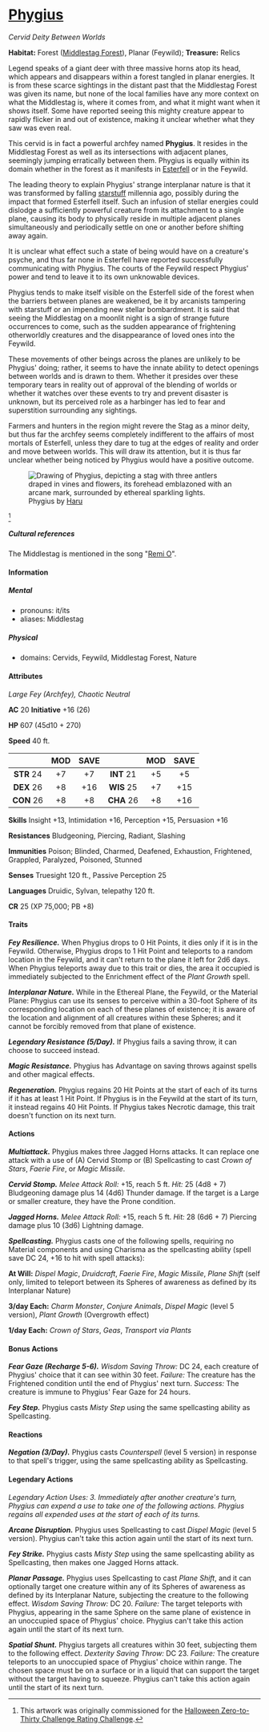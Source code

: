 # [Phygius](https://github.com/mpanighetti/dnd5e-monsters/blob/main/fey/phygius.md)

_Cervid Deity Between Worlds_

**Habitat:** Forest ([Middlestag Forest](../../../ch-4-esterfell-gazetteer/lenya/middlestag-forest.md)), Planar (Feywild); **Treasure:** Relics

Legend speaks of a giant deer with three massive horns atop its head, which appears and disappears within a forest tangled in planar energies. It is from these scarce sightings in the distant past that the Middlestag Forest was given its name, but none of the local families have any more context on what the Middlestag is, where it comes from, and what it might want when it shows itself. Some have reported seeing this mighty creature appear to rapidly flicker in and out of existence, making it unclear whether what they saw was even real.

This cervid is in fact a powerful archfey named **Phygius**. It resides in the Middlestag Forest as well as its intersections with adjacent planes, seemingly jumping erratically between them. Phygius is equally within its domain whether in the forest as it manifests in [Esterfell](../../../ch-4-esterfell-gazetteer/esterfell.md) or in the Feywild.

The leading theory to explain Phygius' strange interplanar nature is that it was transformed by falling [starstuff](../../../ch-6-mote-treasures/starstuff.md) millennia ago, possibly during the impact that formed Esterfell itself. Such an infusion of stellar energies could dislodge a sufficiently powerful creature from its attachment to a single plane, causing its body to physically reside in multiple adjacent planes simultaneously and periodically settle on one or another before shifting away again.

It is unclear what effect such a state of being would have on a creature's psyche, and thus far none in Esterfell have reported successfully communicating with Phygius. The courts of the Feywild respect Phygius' power and tend to leave it to its own unknowable devices.

Phygius tends to make itself visible on the Esterfell side of the forest when the barriers between planes are weakened, be it by arcanists tampering with starstuff or an impending new stellar bombardment. It is said that seeing the Middlestag on a moonlit night is a sign of strange future occurrences to come, such as the sudden appearance of frightening otherworldly creatures and the disappearance of loved ones into the Feywild.

These movements of other beings across the planes are unlikely to be Phygius' doing; rather, it seems to have the innate ability to detect openings between worlds and is drawn to them. Whether it presides over these temporary tears in reality out of approval of the blending of worlds or whether it watches over these events to try and prevent disaster is unknown, but its perceived role as a harbinger has led to fear and superstition surrounding any sightings.

Farmers and hunters in the region might revere the Stag as a minor deity, but thus far the archfey seems completely indifferent to the affairs of most mortals of Esterfell, unless they dare to tug at the edges of reality and order and move between worlds. This will draw its attention, but it is thus far unclear whether being noticed by Phygius would have a positive outcome.

<figure>
  <img src="https://github.com/mpanighetti/dnd5e-030crc/raw/main/artwork/phygius-haru.png" alt="Drawing of Phygius, depicting a stag with three antlers draped in vines and flowers, its forehead emblazoned with an arcane mark, surrounded by ethereal sparkling lights." />
  <figcaption>Phygius by <a href="https://twitter.com/200dollarHaru">Haru</a></figcaption>
</figure>

[^🎃]

##### Cultural references

The Middlestag is mentioned in the song "[Remi O](../../songs-of-esterfell/remi-o.md)".

#### Information

##### Mental

- pronouns: it/its
- aliases: Middlestag

##### Physical

- domains: Cervids, Feywild, Middlestag Forest, Nature

#### Attributes

_Large Fey (Archfey), Chaotic Neutral_

**AC** 20 **Initiative** +16 (26)

**HP** 607 (45d10 + 270)

**Speed** 40 ft.

|            | MOD | SAVE |            | MOD | SAVE |
|:----------:|:---:|:----:|:----------:|:---:|:----:|
| **STR** 24 | +7  | +7   | **INT** 21 | +5  | +5   |
| **DEX** 26 | +8  | +16  | **WIS** 25 | +7  | +15  |
| **CON** 26 | +8  | +8   | **CHA** 26 | +8  | +16  |

**Skills** Insight +13, Intimidation +16, Perception +15, Persuasion +16

**Resistances** Bludgeoning, Piercing, Radiant, Slashing

**Immunities** Poison; Blinded, Charmed, Deafened, Exhaustion, Frightened, Grappled, Paralyzed, Poisoned, Stunned

**Senses** Truesight 120 ft., Passive Perception 25

**Languages** Druidic, Sylvan, telepathy 120 ft.

**CR** 25 (XP 75,000; PB +8)

#### Traits

_**Fey Resilience.**_ When Phygius drops to 0 Hit Points, it dies only if it is in the Feywild. Otherwise, Phygius drops to 1 Hit Point and teleports to a random location in the Feywild, and it can't return to the plane it left for 2d6 days. When Phygius teleports away due to this trait or dies, the area it occupied is immediately subjected to the Enrichment effect of the _Plant Growth_ spell.

_**Interplanar Nature.**_ While in the Ethereal Plane, the Feywild, or the Material Plane: Phygius can use its senses to perceive within a 30-foot Sphere of its corresponding location on each of these planes of existence; it is aware of the location and alignment of all creatures within these Spheres; and it cannot be forcibly removed from that plane of existence.

_**Legendary Resistance (5/Day).**_ If Phygius fails a saving throw, it can choose to succeed instead.

_**Magic Resistance.**_ Phygius has Advantage on saving throws against spells and other magical effects.

_**Regeneration.**_ Phygius regains 20 Hit Points at the start of each of its turns if it has at least 1 Hit Point. If Phygius is in the Feywild at the start of its turn, it instead regains 40 Hit Points. If Phygius takes Necrotic damage, this trait doesn't function on its next turn.

#### Actions

_**Multiattack.**_ Phygius makes three Jagged Horns attacks. It can replace one attack with a use of (A) Cervid Stomp or (B) Spellcasting to cast _Crown of Stars_, _Faerie Fire_, or _Magic Missile_.

_**Cervid Stomp.** Melee Attack Roll:_ +15, reach 5 ft. _Hit:_ 25 (4d8 + 7) Bludgeoning damage plus 14 (4d6) Thunder damage. If the target is a Large or smaller creature, they have the Prone condition.

_**Jagged Horns.** Melee Attack Roll:_ +15, reach 5 ft. _Hit:_ 28 (6d6 + 7) Piercing damage plus 10 (3d6) Lightning damage.

_**Spellcasting.**_ Phygius casts one of the following spells, requiring no Material components and using Charisma as the spellcasting ability (spell save DC 24, +16 to hit with spell attacks):

**At Will:** _Dispel Magic_, _Druidcraft_, _Faerie Fire_, _Magic Missile_, _Plane Shift_ (self only, limited to teleport between its Spheres of awareness as defined by its Interplanar Nature)

**3/day Each:** _Charm Monster_, _Conjure Animals_, _Dispel Magic_ (level 5 version), _Plant Growth_ (Overgrowth effect)

**1/day Each:** _Crown of Stars_, _Geas_, _Transport via Plants_

#### Bonus Actions

_**Fear Gaze (Recharge 5-6).** Wisdom Saving Throw:_ DC 24, each creature of Phygius' choice that it can see within 30 feet. _Failure:_ The creature has the Frightened condition until the end of Phygius' next turn. _Success:_ The creature is immune to Phygius' Fear Gaze for 24 hours.

_**Fey Step.**_ Phygius casts _Misty Step_ using the same spellcasting ability as Spellcasting.

#### Reactions

_**Negation (3/Day).**_ Phygius casts _Counterspell_ (level 5 version) in response to that spell's trigger, using the same spellcasting ability as Spellcasting.

#### Legendary Actions

_Legendary Action Uses: 3. Immediately after another creature's turn, Phygius can expend a use to take one of the following actions. Phygius regains all expended uses at the start of each of its turns._

_**Arcane Disruption.**_ Phygius uses Spellcasting to cast _Dispel Magic_ (level 5 version). Phygius can't take this action again until the start of its next turn.

_**Fey Strike.**_ Phygius casts _Misty Step_ using the same spellcasting ability as Spellcasting, then makes one Jagged Horns attack.

_**Planar Passage.**_ Phygius uses Spellcasting to cast _Plane Shift_, and it can optionally target one creature within any of its Spheres of awareness as defined by its Interplanar Nature, subjecting the creature to the following effect. _Wisdom Saving Throw:_ DC 20. _Failure:_ The target teleports with Phygius, appearing in the same Sphere on the same plane of existence in an unoccupied space of Phygius' choice. Phygius can't take this action again until the start of its next turn.

_**Spatial Shunt.**_ Phygius targets all creatures within 30 feet, subjecting them to the following effect. _Dexterity Saving Throw:_ DC 23. _Failure:_ The creature teleports to an unoccupied space of Phygius' choice within range. The chosen space must be on a surface or in a liquid that can support the target without the target having to squeeze. Phygius can't take this action again until the start of its next turn.

[^🎃]: This artwork was originally commissioned for the [Halloween Zero-to-Thirty Challenge Rating Challenge](https://github.com/mpanighetti/dnd5e-030crc).
